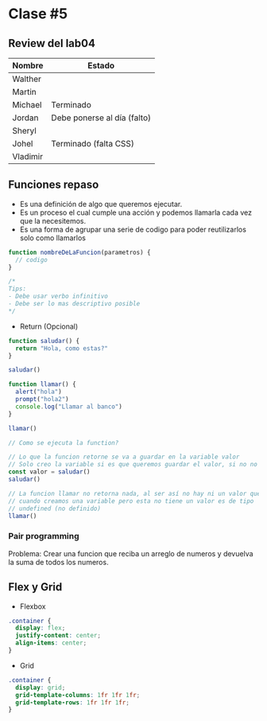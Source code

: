 # Clase #5

## Review del lab04

| Nombre   | Estado                      |
| -------- | --------------------------- |
| Walther  |                             |
| Martin   |                             |
| Michael  | Terminado                   |
| Jordan   | Debe ponerse al día (falto) |
| Sheryl   |                             |
| Johel    | Terminado (falta CSS)       |
| Vladimir |                             |

## Funciones repaso

- Es una definición de algo que queremos ejecutar.
- Es un proceso el cual cumple una acción y podemos llamarla cada vez que la necesitemos.
- Es una forma de agrupar una serie de codigo para poder reutilizarlos solo como llamarlos

```js
function nombreDeLaFuncion(parametros) {
  // codigo
}

/*
Tips:
- Debe usar verbo infinitivo
- Debe ser lo mas descriptivo posible
*/
```

- Return (Opcional)

```js
function saludar() {
  return "Hola, como estas?"
}

saludar()

function llamar() {
  alert("hola")
  prompt("hola2")
  console.log("Llamar al banco")
}

llamar()

// Como se ejecuta la function?

// Lo que la funcion retorne se va a guardar en la variable valor
// Solo creo la variable si es que queremos guardar el valor, si no no hace falta
const valor = saludar()
saludar()

// La funcion llamar no retorna nada, al ser así no hay ni un valor que guardar en la variable valor2
// cuando creamos una variable pero esta no tiene un valor es de tipo
// undefined (no definido)
llamar()
```

### Pair programming

Problema: Crear una funcion que reciba un arreglo de numeros y devuelva la suma de todos los numeros.

## Flex y Grid

- Flexbox

```css
.container {
  display: flex;
  justify-content: center;
  align-items: center;
}
```

- Grid

```css
.container {
  display: grid;
  grid-template-columns: 1fr 1fr 1fr;
  grid-template-rows: 1fr 1fr 1fr;
}
```
